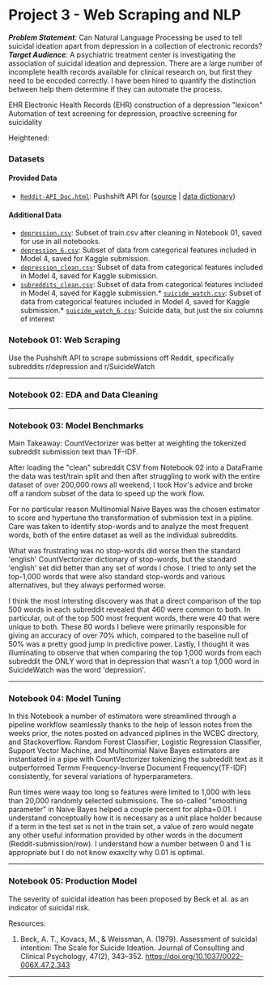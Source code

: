 # Project 3 - Web Scraping and NLP

***Problem Statement***: Can Natural Language Processing be used to tell suicidal ideation apart from depression in a collection of electronic records?
***Target Audience***: A psychiatric treatment center is investigating the association of suicidal ideation and depression. There are a large number of incomplete health records available for clinical research on, but first they need to be encoded correctly. I have been hired to quantify the distinction between help them determine if they can automate the process.


EHR Electronic Health Records (EHR)
construction of a depression "lexicon"
Automation of text screening for depression, proactive screening for suicidality

Heightened:
### Datasets

#### Provided Data

* [`Reddit-API_Doc.html`](./data/Reddit-API_Doc.html): Pushshift API for  ([source](https://pushshift.io/) | [data dictionary](http://jse.amstat.org/v19n3/decock/DataDocumentation.txt))

#### Additional Data
* [`depression.csv`](./data/datasets/test.csv): Subset of train.csv after cleaning in Notebook 01, saved for use in all notebooks.
* [`depression_6.csv`](./data/datasets/test.csv): Subset of data from categorical features included in Model 4, saved for Kaggle submission.
* [`depression_clean.csv`](./data/datasets/test.csv): Subset of data from categorical features included in Model 4, saved for Kaggle submission.
* [`subreddits_clean.csv`](./data/datasets/test.csv): Subset of data from categorical features included in Model 4, saved for Kaggle submission.* [`suicide_watch.csv`](./data/datasets/test.csv): Subset of data from categorical features included in Model 4, saved for Kaggle submission.* [`suicide_watch_6.csv`](./data/datasets/test.csv): Suicide data, but just the six columns of interest
 
 ### Notebook 01: Web Scraping
 
 Use the Pushshift API to scrape submissions off Reddit, specifically subreddits r/depression and r/SuicideWatch 
 
 ---
 ### Notebook 02: EDA and Data Cleaning
 
 ---
 ### Notebook 03: Model Benchmarks
 
 Main Takeaway: CountVectorizer was better at weighting the tokenized subreddit submission text than TF-IDF. 
 
 After loading the "clean" subreddit CSV from Notebook 02 into a DataFrame the data was test/train split and then after struggling to work with the entire dataset of over 200,000 rows all weekend, I took Hov's advice and broke off a random subset of the data to speed up the work flow.
 
 For no particular reason Multinomial Naive Bayes was the chosen estimator to score and hypertune the transformation of submission text in a pipline. Care was taken to identify stop-words and to analyze the most frequent words, both of the entire dataset as well as the individual subreddits.
 
 What was frustrating was no stop-words did worse then the standard 'english' CountVectorizer dictionary of stop-words, but the standard 'english' set did better than any set of words I chose. I tried to only set the top-1,000 words that were also standard stop-words and various alternatives, but they always performed worse.
 
 I think the most intersting discovery was that a direct comparison of the top 500 words in each subreddit revealed that 460 were common to both. In particular, out of the top 500 most frequent words, there were 40 that were unique to both. These 80 words I believe were primarily responsible for giving an accuracy of over 70% which, compared to the baseline null of 50% was a pretty good jump in predictive power. Lastly, I thought it was illuminating to observe that when comparing the top 1,000 words from each subreddit the ONLY word that in depression that wasn't a top 1,000 word in SuicideWatch was the word 'depression'.
 
 ---
 ### Notebook 04: Model Tuning
 In this Notebook a number of estimators were streamlined through a pipeline workflow seamlessly thanks to the help of lesson notes from the weeks prior, the notes posted on advanced piplines in the WCBC directory, and Stackoverflow. Random Forest Classifier, Logistic Regression Classifier, Support Vector Machine, and Multinomial Naive Bayes estimators are instantiated in a pipe with CountVectorizer tokenizing the subreddit text as it outperformed Termm Frequency-Inverse Document Frequency(TF-IDF) consistently, for several variations of hyperparameters.
 
 Run times were waay too long so features were limited to 1,000 with less than 20,000 randomly selected submissions. The so-called "smoothing parameter" in Naive Bayes helped a couple percent for alpha=0.01. I understand conceptually how it is necessary as a unit place holder because if a term in the test set is not in the train set, a value of zero would negate any other useful information provided by other words in the document (Reddit-submission/row). I understand how a number between 0 and 1 is appropriate but I do not know exaxclty why 0.01 is optimal.
 
 ---
 ### Notebook 05: Production Model
 
 The severity of suicidal ideation has been proposed by Beck et al. as an indicator of suicidal risk.
 
Resources:

1. Beck, A. T., Kovacs, M., & Weissman, A. (1979). Assessment of suicidal intention: The Scale for Suicide Ideation. Journal of Consulting and Clinical Psychology, 47(2), 343–352. https://doi.org/10.1037/0022-006X.47.2.343

 ---
